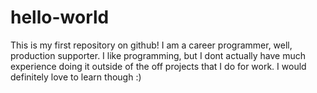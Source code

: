 # hello-world
This is my first repository on github!
I am a career programmer, well, production supporter.
I like programming, but I dont actually have much experience doing it outside of the off projects that I do for work.
I would definitely love to learn though :)
